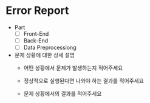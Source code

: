 # Error Report
- Part
  - [ ] Front-End
  - [ ] Back-End
  - [ ] Data Preprocessiong
  
- 문제 상황에 대한 상세 설명
  - 어떤 상황에서 문제가 발생하는지 적어주세요

  - 정상적으로 실행된다면 나와야 하는 결과를 적어주세요

  - 문제 상황에서의 결과를 적어주세요
